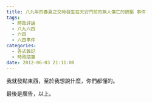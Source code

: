 ```yaml
---
title: 八九年的春夏之交時發生在天安門前的無人傷亡的鎮壓 事件
tags:
  - 時政評論
  - 八九六四
  - 六四
  - 六四事件
categories:
  - 各式雜記
  - 時政隨筆
date: 2012-06-03 21:11:00
---
```


我就發點東西，至於我想說什麼，你們都懂的。










最後是廣告，以上。
